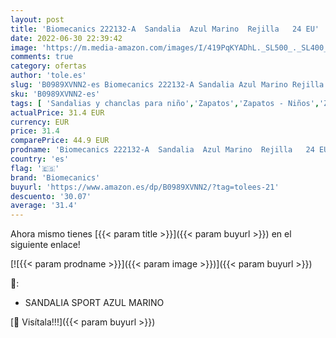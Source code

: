 ```yaml
---
layout: post
title: 'Biomecanics 222132-A  Sandalia  Azul Marino  Rejilla   24 EU'
date: 2022-06-30 22:39:42
image: 'https://m.media-amazon.com/images/I/419PqKYADhL._SL500_._SL400_.jpg'
comments: true
category: ofertas
author: 'tole.es'
slug: 'B0989XVNN2-es Biomecanics 222132-A Sandalia Azul Marino Rejilla 24 EU'
sku: 'B0989XVNN2-es'
tags: [ 'Sandalias y chanclas para niño','Zapatos','Zapatos - Niños','Zapatos y complementos','biomecanics','sandalia','🇪🇸', ]
actualPrice: 31.4 EUR
currency: EUR
price: 31.4
comparePrice: 44.9 EUR
prodname: 'Biomecanics 222132-A  Sandalia  Azul Marino  Rejilla   24 EU'
country: 'es'
flag: '🇪🇸'
brand: 'Biomecanics'
buyurl: 'https://www.amazon.es/dp/B0989XVNN2/?tag=tolees-21'
descuento: '30.07'
average: '31.4'
---
```


Ahora mismo tienes [{{< param title >}}]({{< param buyurl >}}) en el siguiente enlace!

[![{{< param prodname >}}]({{< param image >}})]({{< param buyurl >}})

🔎:

- SANDALIA SPORT AZUL MARINO

[🛒 Visítala!!!]({{< param buyurl >}})
